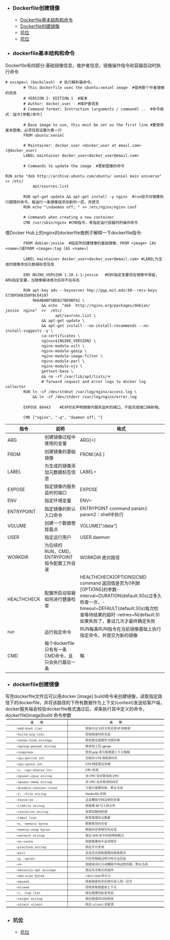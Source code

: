 + ### Dockerfile创建镜像
    + [Dockerfile基本结构和命令](#dockerfile基本结构和命令)
    + [Dockerfile创建镜像](#dockerfile创建镜像)
    + [坑位](#坑位)
    + [坑位](#坑位)
+ ### dockerfile基本结构和命令
Dockerfile有四部分:基础镜像信息，维护者信息，镜像操作指令和容器启动时执行命令
```
# escape=\ (backslash)	# 执行解析器命令。
        # This dockerfile uses the ubuntu:xeniel image	#借用那个作者镜像的信息
        # VERSION 2- EDITION 1	#版本
        # Author: docker_user	#维护者信息
        # Command format: Instruction [arguments / command] ..	#命令格式：指令[参数/命令]

        # Base image to use, this must be set as the first line	#要使用基本图像，必须将其设置为第一行
        FROM ubuntu:xeniel

        # Maintainer: docker_user <docker_user at email.com> (@docker_user)
        LABEL maintainer docker_user<docker_user@email.com>

        # Commands to update the image	#更新图像的命令

RUN echo "deb http://archive.ubuntu.com/ubuntu/ xeniel main universe" >> /etc/	
            apt/sources.list

        RUN apt-get update && apt-get install -y nginx	#run指令对镜像执行跟随的命令，每运行一条镜像就添加新的一层，并提交
        RUN echo "\ndaemon off; " >> /etc/nginx/nginx.conf

        # Commands when creating a new container
        CMD /usr/sbin/nginx	#CMD指令，来指定运行容器时的操作命令
```
借Docker Hub上的nginx的dockerfile做例子解释一下dockerfile指令:
```
        FROM debian:jessie	#指定所创建镜像的基础镜像，FROM <image> [AS <name>]或FROM <image>:tag [AS <name>]

        LABEL maintainer docker_user<docker_user@email.com>	#LABEL为生成的镜像添加元数据标签信息

        ENV NGINX_VERSION 1.10.1-1~jessie	#ENV指定变量将在镜像中保留，ARG指定变量，当镜像编译成功后将不在存在

        RUN apt-key adv --keyserver hkp://pgp.mit.edu:80--recv-keys 573BFD6B3D8FBC64107
            9A6ABABF5BD827BD9BF62 \
                && echo  "deb  http://nginx.org/packages/debian/  jessie  nginx"  >>  /etc/
                      apt/sources.list \
                && apt-get update \
                && apt-get install --no-install-recommends --no-install-suggests -y \
                ca-certificates \
                nginx=${NGINX_VERSION} \
                nginx-module-xslt \
                nginx-module-geoip \
                nginx-module-image-filter \
                nginx-module-perl \
                nginx-module-njs \
                gettext-base \
                && rm -rf /var/lib/apt/lists/＊
				# forward request and error logs to docker log collector
        RUN ln -sf /dev/stdout /var/log/nginx/access.log \
            && ln -sf /dev/stderr /var/log/nginx/error.log

        EXPOSE 80443	#EXPOSE声明镜像内服务监听的端口，不能完成端口映射哦。

        CMD ["nginx", "-g", "daemon off; "]
```
| 指令      | 说明                                              | 格式                                                                                                                                                                                                                    |
| ----------- | --------------------------------------------------- | ------------------------------------------------------------------------------------------------------------------------------------------------------------------------------------------------------------------------- |
| ARG         | 创建镜像过程中使用的变量                | ARG<name>[=<default value>]                                                                                                                                                                                               |
| FROM        | 创建镜像的基础镜像                         | FROM<image>:<tag>[AS <name>]                                                                                                                                                                                              |
| LABEL       | 为生成的镜像添加元数据标签信息       | LABEL<key>=<value>                                                                                                                                                                                                        |
| EXPOSE      | 指定镜像内服务监听的端口                | EXPOSE<port>                                                                                                                                                                                                              |
| ENV         | 指定环境变量                                  | ENV<key>=<value>                                                                                                                                                                                                          |
| ENTRYPOINT  | 指定镜像的默认入口命令                   | ENTRYPOINT command param1 param2：shell中执行                                                                                                                                                                         |
| VOLUME      | 创建一个数据卷挂载点                      | VOLUME["/data"]                                                                                                                                                                                                           |
| USER        | 指定运行用户                                  | USER daemon                                                                                                                                                                                                               |
| WORKDIR     | 为后续的RUN，CMD，ENTRYPOINT指令配置工作目录 | WORKDIR 绝对路径                                                                                                                                                                                                      |
| HEALTHCHECK | 配置所启动容器如何进行健康检查       | HEALTHCHECK[OPTIONS]CMD command 返回值是否为0判断[OPTIONS]的参数-interval=DURATION(default:30s)过多久检查一次，-timeout=DEFAULT(default:30s)每次检查等待结果的超时-retries=N(default:3)如果失败了，重试几次才最终确定失败 |
| run         | 运行指定命令                                  | RUN<command>每条RUN指令在当前镜像基础上执行指定命令，并提交为新的镜像                                                                                                                          |
| CMD         | 每个dockerfile只有有一条CMD命令，且只会执行最后一条 | 略                                                                                                                                                                                                                       ||  | 指令      | 说明                                              |                                                                                                                                                                                                                           |
+ ### dockerfile创建镜像
写完dockerfile文件后可以用docker [image] build命令来创建镜像，读取指定路径下的dockerfile，并将该路径的下所有数据作为上下文(context)发送给客户端，docker服务端会校验dockerfile格式通过后，卓条执行其中定义的命令，
dockerfile[image]build 命令参数  
![](https://github.com/Kingserch/Job-accumulation/blob/Docker/images/build.jpg)
	






	
+ ### 坑位
    + [坑位](https://github.com/Kiaccumulation/blob/Docker/docker%E5%AE%89%E8%A3%85.md)